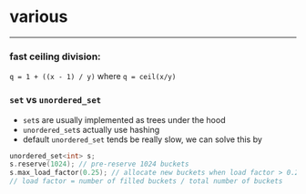 # various

---

### fast ceiling division:
`q = 1 + ((x - 1) / y)` where `q = ceil(x/y)`

### `set` vs `unordered_set`
- `set`s are usually implemented as trees under the hood
- `unordered_set`s actually use hashing
- default `unordered_set` tends be really slow, we can solve this by

```cpp
unordered_set<int> s;
s.reserve(1024); // pre-reserve 1024 buckets
s.max_load_factor(0.25); // allocate new buckets when load factor > 0.25
// load factor = number of filled buckets / total number of buckets
```
